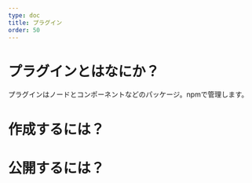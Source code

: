 ```yaml
---
type: doc
title: プラグイン
order: 50
---
```


# プラグインとはなにか？
プラグインはノードとコンポーネントなどのパッケージ。npmで管理します。
# 作成するには？
# 公開するには？
